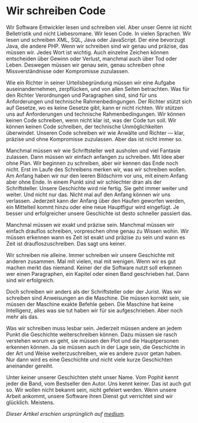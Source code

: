 
# Wir schreiben Code

Wir Software Entwickler lesen und schreiben viel. Aber unser Genre ist nicht Belletristik und nicht Liebesromane. Wir lesen Code. In vielen Sprachen. Wir lesen und schreiben XML, SQL, Java oder JavaScript. Der eine bevorzugt Java, die andere PHP. Wenn wir schreiben sind wir genau und präzise, das müssen wir. Jedes Wort ist wichtig. Auch einzelne Zeichen können entscheiden über Gewinn oder Verlust, manchmal auch über Tod oder Leben. Deswegen müssen wir genau sein, genau schreiben ohne Missverständnisse oder Kompromisse zuzulassen.

Wie ein Richter in seiner Urteilsbegründung müssen wir eine Aufgabe auseinandernehmen, zerpflücken, und von allen Seiten betrachten. Was für den Richter Verordnungen und Paragraphen sind, sind für uns Anforderungen und technische Rahmenbedingungen. Der Richter stützt sich auf Gesetze, wo es keine Gesetze gibt, kann er nicht richten. Wir stützen uns auf Anforderungen und technische Rahmenbedingungen. Wir können keinen Code schreiben, wenn nicht klar ist, was der Code tun soll. Wir können keinen Code schreiben, der technische Unmöglichkeiten überwindet. Unseren Code schreiben wir wie Anwälte und Richter — klar, präzise und ohne Kompromisse zuzulassen. Aber das ist nicht immer so.

Manchmal müssen wir wie Schriftsteller weit ausholen und viel Fantasie zulassen. Dann müssen wir einfach anfangen zu schreiben. Mit Idee aber ohne Plan. Wir beginnen zu schreiben, aber wir kennen das Ende noch nicht. Erst im Laufe des Schreibens merken wir, was wir schreiben wollen. Am Anfang haben wir nur den leeren Bildschirm vor uns, mit einem Anfang aber ohne Ende. In einem Punkt sind wir schlechter dran als der Schriftsteller. Unsere Geschichte wird nie fertig. Sie geht immer weiter und weiter. Und nicht nur das. Nicht mal auf den Anfang können wir uns verlassen. Jederzeit kann der Anfang über den Haufen geworfen werden, ein Mittelteil kommt hinzu oder eine neue Hauptfigur wird eingefügt. Je besser und erfolgreicher unsere Geschichte ist desto schneller passiert das.

Manchmal müssen wir exakt und präzise sein. Manchmal müssen wir einfach drauflos schreiben, vorpreschen ohne genau zu Wissen wohin. Wir müssen erkennen wann es Zeit ist exakt und präzise zu sein und wann es Zeit ist draufloszuschreiben. Das sagt uns keiner.

Wir schreiben nie alleine. Immer schreiben wir unsere Geschichte mit anderen zusammen. Mal mit vielen, mal mit wenigen. Wenn wir es gut machen merkt das niemand. Keiner der die Software nutzt soll erkennen wer einen Paragraphen, ein Kapitel oder einen Band geschrieben hat. Dann sind wir erfolgreich.

Doch schreiben wir anders als der Schriftsteller oder der Jurist. Was wir schreiben sind Anweisungen an die Maschine. Die müssen korrekt sein, sie müssen der Maschine exakte Befehle geben. Die Maschine hat keine Intelligenz, alles was sie tut haben wir für sie aufgeschrieben. Aber noch mehr als das.

Was wir schreiben muss lesbar sein. Jederzeit müssen andere an jedem Punkt die Geschichte weiterschreiben können. Dazu müssen sie rasch verstehen worum es geht, sie müssen den Plot und die Hauptpersonen erkennen können. Ja sie müssen auch in der Lage sein, die Geschichte in der Art und Weise weiterzuschreiben, wie es andere zuvor getan haben. Nur dann wird es eine Geschichte und nicht viele kurze Geschichten aneinander gereiht.

Unter keiner unserer Geschichten steht unser Name. Vom Pophit kennt jeder die Band, vom Bestseller den Autor. Uns kennt keiner. Das ist auch gut so. Wir wollen nicht bekannt sein, nicht gefeiert werden. Wenn unsere Arbeit ankommt, unsere Software ihren Dienst gut verrichtet sind wir glücklich. Meistens.

*Dieser Artikel erschien ursprünglich auf [medium](https://medium.com/@remast/wir-schreiben-code-92bd11c5466d).*